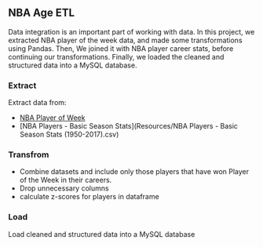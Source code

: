 ## NBA Age ETL
Data integration is an important part of working with data. In this project, we extracted NBA player of the week data, and made some transformations using Pandas. Then, We joined it with NBA player career stats, before continuing our transformations. Finally, we loaded the cleaned and structured data into a MySQL database.

### Extract 
Extract data from:
* [NBA Player of Week](Resources/NBA_player_of_the_week.csv)
* [NBA Players - Basic Season Stats](Resources/NBA Players - Basic Season Stats (1950-2017).csv)

### Transfrom
* Combine datasets and include only those players that have won Player of the Week in their careers.
* Drop unnecessary columns
* calculate z-scores for players in dataframe

### Load 
Load cleaned and structured data into a MySQL database

